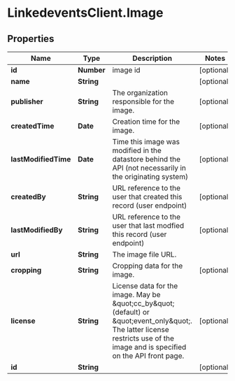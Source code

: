# LinkedeventsClient.Image

## Properties
Name | Type | Description | Notes
------------ | ------------- | ------------- | -------------
**id** | **Number** | image id | [optional] 
**name** | **String** |  | [optional] 
**publisher** | **String** | The organization responsible for the image. | [optional] 
**createdTime** | **Date** | Creation time for the image. | [optional] 
**lastModifiedTime** | **Date** | Time this image was modified in the datastore behind the API (not necessarily in the originating system) | [optional] 
**createdBy** | **String** | URL reference to the user that created this record (user endpoint) | [optional] 
**lastModifiedBy** | **String** | URL reference to the user that last modfied this record (user endpoint) | [optional] 
**url** | **String** | The image file URL. | 
**cropping** | **String** | Cropping data for the image. | [optional] 
**license** | **String** | License data for the image. May be \&quot;cc_by\&quot; (default) or \&quot;event_only\&quot;. The latter license restricts use of the image and is specified on the API front page. | [optional] 
**id** | **String** |  | [optional] 


